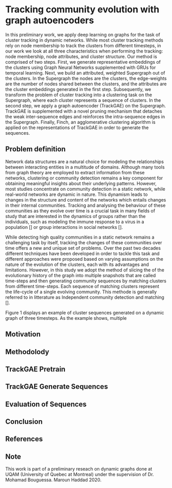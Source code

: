 # Tracking community evolution with graph autoencoders
In this preliminary work, we apply deep learning on graphs for the task of cluster tracking in dynamic networks. While most cluster tracking methods rely on node membership to track the clusters from different timesteps, in our work we look at all three characteristics when performing the tracking: node membership, node attributes, and cluster structure. Our method is comprised of two steps. First, we generate representative embeddings of the clusters using Graph Neural Networks supplemented with GRUs for temporal learning. Next, we build an attributed, weighted Supergraph out of the clusters. In the Supergraph the nodes are the clusters, the edge-weights are the number of nodes shared between the clusters, and the attributes are the cluster embeddings generated in the first step. Subsequently, we transform the problem of cluster tracking into a clustering task on the Supergraph, where each cluster represents a sequence of clusters. In the second step, we apply a graph autoencoder (TrackGAE) on the Supergraph. TrackGAE is supplemented with a novel pruning mechanism that detaches the weak inter-sequence edges and reinforces the intra-sequence edges in the Supergraph. Finally, Finch, an agglomerative clustering algorithm is applied on the representations of TrackGAE in order to generate the sequences.

## Problem definition

Network data structures are a natural choice for modeling the relationships between interacting entities in a multitude of domains. Although many tools from graph theory are employed to extract information from these networks, clustering or community detection remains a key component for obtaining  meaningful insights about their underlying patterns. However, most studies concentrate on community detection in a static network, while real-world networks are dynamic in nature. This dynamism leads to changes in the structure and content of the networks which entails changes in their internal communities. Tracking and analysing the behaviour of these communities as they evolve over time is a crucial task in many fields of study that are interested in the dynamics of groups rather than the individuals, such as modeling the immune response to a virus in a population [] or group interactions in social networks [].

While detecting high quality communities in a static network remains a challenging task by itself, tracking the changes of these communities over time offers a new and unique set of problems. Over the past two decades different techniques have been developed in order to tackle this task and different approaches were proposed based on varying assumptions on the nature of the evolution of the clusters, each with its advantages and limitations. However, in this study we adopt the method of slicing the of the evolutionary history of the graph into multiple snapshots that are called time-steps and then generating community sequences by matching clusters from different time-steps. Each sequence of matching clusters represent the life-cycle of a single evolving community. This methode is generally referred to in litterature as Independent community detection and matching []. 



Figure 1 displays an example of cluster sequences generated on a dynamic graph of three timesteps. As the example shows, multiple 


## Motivation


## Methodolody

## TrackGAE Pretrain

## TrackGAE Generate Sequences

## Evaluation of Sequences

## Conclusion

## References

## Note
This work is part of a preliminary reseach on dynamic graphs done at UQAM (University of Quebec at Montreal) under the supervision of Dr. Mohamad Bouguessa.
Maroun Haddad 2020.
